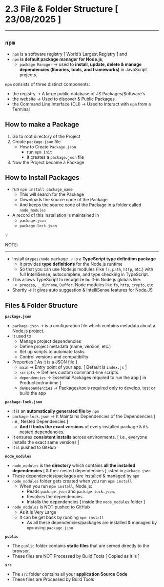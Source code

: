 # 2.3 File & Folder Structure [ 23/08/2025 ]

---

## `npm`

- `npm` is a software registry [ World’s Largest Registry ] and
- `npm` **is default package manager for Node.js**,
    - `package Manager` → used to **install, update, delete & manage dependencies (libraries, tools, and frameworks)** in JavaScript projects.

`npm` consists of three distinct components:

- the registry → A large public database of JS Packages/Software's
- the website → Used to discover & Public Packages
- the Command Line Interface (CLI) → Used to Interact with `npm` from a Terminal

## How to make a Package

1. Go to root directory of the Project
2. Create `package.json` file
    - How to Create `Package.json`
        - run `npm init`
        - it creates a `package.json` file
3. Now the Project became a Package

## How to Install Packages

- run `npm install package_name`
    - This will search for the Package
    - Downloads the source code of the Package
    - And keeps the source code of the Package in a folder called `node_modules`
- A record of this installation is maintained in
    - `package.json`
    - `package-lock.json`

<aside>
💡

NOTE:

---

- Install `@types/node` package → is a **TypeScript type definition package**
    - It provides **type definitions** for the Node.js runtime
    - So that you can use Node.js modules (like `fs`, `path`, `http`, etc.) with full IntelliSense, autocomplete, and type checking in TypeScript.
- This allows TypeScript to recognize built-in Node.js globals like:
    - `process`, `__dirname`, `Buffer`, Node modules like `fs`, `http`, `crypto`, etc.
- Shortly → It gives auto suggestion & IntelliSense features for Node.JS
</aside>

## Files & Folder Structure

**`package.json`**

- `package.json` → is a configuration file which contains metadata about a Node.js project.
- It used to
    - Manage project dependencies
    - Define project metadata (name, version, etc.)
    - Set up scripts to automate tasks
    - Control versions and compatibility
- Properties [ As it is a JSON file ]
    - `main` → Entry point of your app. [ Default is `index.js` ]
    - `scripts` → Defines custom command-line scripts.
    - `dependencies` → Essential Packages required to run the app [ in Production/runtime ]
    - `devDependencies` → Packages/tools required only to develop, test or build the app

**`package-lock.json`** 

- It is an **automatically generated file** by `npm`
- `package-lock.json`  → It Maintains Dependencies of the Dependencies [ i.e., Nested Dependencies ]
    - **And It locks the exact versions** of every installed package & it’s nested dependencies.
- It ensures **consistent installs** across environments. [ i.e., everyone installs the exact same versions ]
- It is pushed to GitHub

**`node_modules`**

- `node_modules` is the **directory** which contains **all the installed dependencies** [ & their nested dependencies ] listed in `package.json`
- These dependencies/packages are installed & managed by `npm`
- `node_modules` folder gets created when you run `npm install`
    - When you run `npm install`, Node.js:
        - Reads `package.json` and `package-lock.json`.
        - Resolves the dependencies.
        - Installs the dependencies [ inside the `node_modules` folder ]
- `node_modules` is NOT pushed to GitHub
    - As it is Very Large
    - It can be get back by running `npm install`
        - As all these dependencies/packages are installed & managed by `npm` using `package.json`

**`public`**

- The `public` folder contains **static files** that are served directly to the browser.
- These files are NOT Processed by Build Tools [ Copied as it is ]

**`src`**

- The `src` folder contains all your **application Source Code**
- These files are Processed by Build Tools